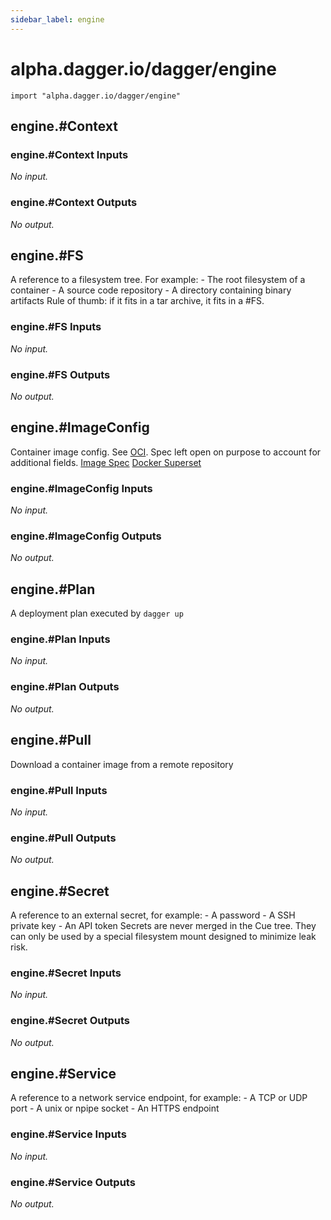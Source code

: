 ```yaml
---
sidebar_label: engine
---
```


# alpha.dagger.io/dagger/engine

```cue
import "alpha.dagger.io/dagger/engine"
```

## engine.#Context

### engine.#Context Inputs

_No input._

### engine.#Context Outputs

_No output._

## engine.#FS

A reference to a filesystem tree. For example:  - The root filesystem of a container  - A source code repository  - A directory containing binary artifacts Rule of thumb: if it fits in a tar archive, it fits in a #FS.

### engine.#FS Inputs

_No input._

### engine.#FS Outputs

_No output._

## engine.#ImageConfig

Container image config. See [OCI](https://opencontainers.org/). Spec left open on purpose to account for additional fields. [Image Spec](https://github.com/opencontainers/image-spec/blob/main/specs-go/v1/config.go) [Docker Superset](https://github.com/moby/buildkit/blob/master/frontend/dockerfile/dockerfile2llb/image.go)

### engine.#ImageConfig Inputs

_No input._

### engine.#ImageConfig Outputs

_No output._

## engine.#Plan

A deployment plan executed by `dagger up`

### engine.#Plan Inputs

_No input._

### engine.#Plan Outputs

_No output._

## engine.#Pull

Download a container image from a remote repository

### engine.#Pull Inputs

_No input._

### engine.#Pull Outputs

_No output._

## engine.#Secret

A reference to an external secret, for example:  - A password  - A SSH private key  - An API token Secrets are never merged in the Cue tree. They can only be used by a special filesystem mount designed to minimize leak risk.

### engine.#Secret Inputs

_No input._

### engine.#Secret Outputs

_No output._

## engine.#Service

A reference to a network service endpoint, for example:  - A TCP or UDP port  - A unix or npipe socket  - An HTTPS endpoint

### engine.#Service Inputs

_No input._

### engine.#Service Outputs

_No output._
